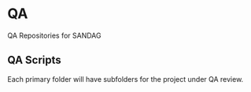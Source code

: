 # QA

QA Repositories for SANDAG

## QA Scripts

Each primary folder will have subfolders for the project under QA review.
